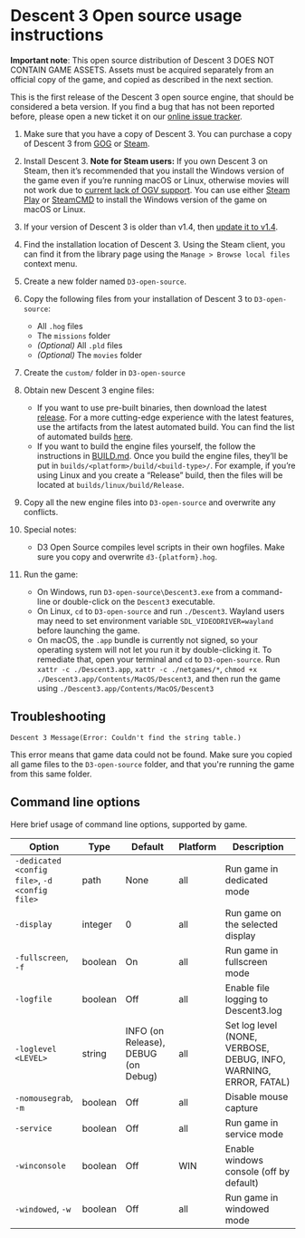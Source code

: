 # Descent 3 Open source usage instructions

**Important note**: This open source distribution of Descent 3 DOES NOT CONTAIN
GAME ASSETS. Assets must be acquired separately from an official copy of the
game, and copied as described in the next section.

This is the first release of the Descent 3 open source engine, that should be
considered a beta version. If you find a bug that has not been reported before,
please open a new ticket it on our [online issue tracker](https://github.com/DescentDevelopers/Descent3/issues).

1. Make sure that you have a copy of Descent 3. You can purchase a copy of
Descent 3 from [GOG](https://www.gog.com/game/descent_3_expansion) or
[Steam](https://store.steampowered.com/app/273590/Descent_3/).

2. Install Descent 3.
**Note for Steam users:** If you own Descent 3 on Steam, then it’s recommended
that you install the Windows version of the game even if you’re running macOS
or Linux, otherwise movies will not work due to
[current lack of OGV support](https://github.com/DescentDevelopers/Descent3/issues/240).
You can use either [Steam Play](https://help.steampowered.com/en/faqs/view/08F7-5D56-9654-39AF)
or [SteamCMD](https://developer.valvesoftware.com/wiki/SteamCMD#Cross-Platform_Installation)
to install the Windows version of the game on macOS or Linux.

3. If your version of Descent 3 is older than v1.4, then
[update it to v1.4](http://descent3.com/downloads.php).

4. Find the installation location of Descent 3. Using the Steam client, you can
find it from the library page using the `Manage > Browse local files`
context menu.

5. Create a new folder named `D3-open-source`.

6. Copy the following files from your installation of Descent 3 to `D3-open-source`:
    - All `.hog` files
    - The `missions` folder
    - _(Optional)_ All `.pld` files
    - _(Optional)_ The `movies` folder

7. Create the `custom/` folder in `D3-open-source`

8. Obtain new Descent 3 engine files:
    - If you want to use pre-built binaries, then download the latest
      [release](https://github.com/DescentDevelopers/Descent3/releases). For a
      more cutting-edge experience with the latest features, use the artifacts
      from the latest automated build. You can find the list of automated
      builds [here](https://github.com/DescentDevelopers/Descent3/actions/workflows/build.yml?query=branch%3Amain+event%3Apush).
    - If you want to build the engine files yourself, the follow the
      instructions in [BUILD.md](BUILD.md). Once you build the engine files,
      they’ll be put in `builds/<platform>/build/<build-type>/`. For example, if
      you’re using Linux and you create a “Release” build, then the files will
      be located at `builds/linux/build/Release`.

9. Copy all the new engine files into `D3-open-source` and overwrite any
conflicts.

10. Special notes:
    - D3 Open Source compiles level scripts in their own hogfiles. Make sure
      you copy and overwrite `d3-{platform}.hog`.

11. Run the game:
    - On Windows, run `D3-open-source\Descent3.exe` from a command-line or
      double-click on the `Descent3` executable.
    - On Linux, `cd` to `D3-open-source` and run `./Descent3`. Wayland users
      may need to set environment variable `SDL_VIDEODRIVER=wayland` before
      launching the game.
    - On macOS, the `.app` bundle is currently not signed, so your operating
      system will not let you run it by double-clicking it. To remediate that,
      open your terminal and `cd` to `D3-open-source`. Run
      `xattr -c ./Descent3.app`, `xattr -c ./netgames/*`,
      `chmod +x ./Descent3.app/Contents/MacOS/Descent3`, and then run the game
      using `./Descent3.app/Contents/MacOS/Descent3`

## Troubleshooting

```
Descent 3 Message(Error: Couldn't find the string table.)
```

This error means that game data could not be found. Make sure you copied all
game files to the `D3-open-source` folder, and that you're running the game
from this same folder.

## Command line options

Here brief usage of command line options, supported by game.

| Option                                         | Type    | Default                             | Platform | Description                                                       |
|------------------------------------------------|---------|-------------------------------------|----------|-------------------------------------------------------------------|
| `-dedicated <config file>`, `-d <config file>` | path    | None                                | all      | Run game in dedicated mode                                        |
| `-display`                                     | integer | 0                                   | all      | Run game on the selected display                                  |
| `-fullscreen`, `-f`                            | boolean | On                                  | all      | Run game in fullscreen mode                                       |
| `-logfile`                                     | boolean | Off                                 | all      | Enable file logging to Descent3.log                               |
| `-loglevel <LEVEL>`                            | string  | INFO (on Release), DEBUG (on Debug) | all      | Set log level (NONE, VERBOSE, DEBUG, INFO, WARNING, ERROR, FATAL) |
| `-nomousegrab`, `-m`                           | boolean | Off                                 | all      | Disable mouse capture                                             |
| `-service`                                     | boolean | Off                                 | all      | Run game in service mode                                          |
| `-winconsole`                                  | boolean | Off                                 | WIN      | Enable windows console (off by default)                           |
| `-windowed`, `-w`                              | boolean | Off                                 | all      | Run game in windowed mode                                         |
